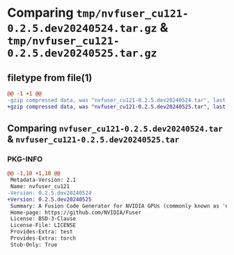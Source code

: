 # Comparing `tmp/nvfuser_cu121-0.2.5.dev20240524.tar.gz` & `tmp/nvfuser_cu121-0.2.5.dev20240525.tar.gz`

## filetype from file(1)

```diff
@@ -1 +1 @@
-gzip compressed data, was "nvfuser_cu121-0.2.5.dev20240524.tar", last modified: Mon Apr  5 07:00:00 1993, max compression
+gzip compressed data, was "nvfuser_cu121-0.2.5.dev20240525.tar", last modified: Mon Apr  5 07:00:00 1993, max compression
```

## Comparing `nvfuser_cu121-0.2.5.dev20240524.tar` & `nvfuser_cu121-0.2.5.dev20240525.tar`

### PKG-INFO

```diff
@@ -1,10 +1,10 @@
 Metadata-Version: 2.1
 Name: nvfuser_cu121
-Version: 0.2.5.dev20240524
+Version: 0.2.5.dev20240525
 Summary: A Fusion Code Generator for NVIDIA GPUs (commonly known as 'nvFuser')
 Home-page: https://github.com/NVIDIA/Fuser
 License: BSD-3-Clause
 License-File: LICENSE
 Provides-Extra: test
 Provides-Extra: torch
 Stub-Only: True
```


